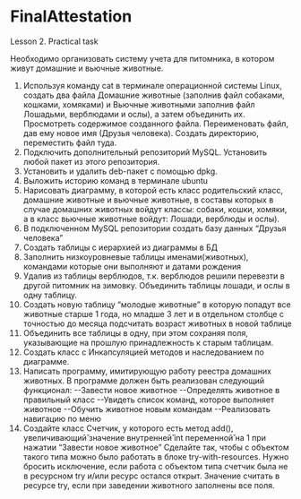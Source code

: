 # FinalAttestation
Lesson 2. Practical task

Необходимо организовать систему учета для питомника, в котором живут домашние и вьючные животные.

1. Используя команду cat в терминале операционной системы Linux, создать два файла Домашние животные (заполнив файл собаками, кошками, хомяками) и Вьючные животными заполнив файл Лошадьми, верблюдами и ослы), а затем объединить их. Просмотреть содержимое созданного файла. Переименовать файл, дав ему новое имя (Друзья человека).
Создать директорию, переместить файл туда.
2. Подключить дополнительный репозиторий MySQL. Установить любой пакет из этого репозитория.
3. Установить и удалить deb-пакет с помощью dpkg.
4. Выложить историю команд в терминале ubuntu
5. Нарисовать диаграмму, в которой есть класс родительский класс, домашние животные и вьючные животные, в составы которых в случае домашних животных войдут классы: собаки, кошки, хомяки, а в класс вьючные животные войдут: Лошади, верблюды и ослы).
6. В подключенном MySQL репозитории создать базу данных “Друзья человека”
7. Создать таблицы с иерархией из диаграммы в БД
8. Заполнить низкоуровневые таблицы именами(животных), командами которые они выполняют и датами рождения
9. Удалив из таблицы верблюдов, т.к. верблюдов решили перевезти в другой питомник на зимовку. Объединить таблицы лошади, и ослы в одну таблицу.
10. Создать новую таблицу “молодые животные” в которую попадут все животные старше 1 года, но младше 3 лет и в отдельном столбце с точностью до месяца подсчитать возраст животных в новой таблице
11. Объединить все таблицы в одну, при этом сохраняя поля, указывающие на прошлую принадлежность к старым таблицам.
12. Создать класс с Инкапсуляцией методов и наследованием по диаграмме.
13. Написать программу, имитирующую работу реестра домашних животных. В программе должен быть реализован следующий функционал:
--Завести новое животное
--Определять животное в правильный класс
--Увидеть список команд, которое выполняет животное
--Обучить животное новым командам
--Реализовать навигацию по меню
14. Создайте класс Счетчик, у которого есть метод add(), увеличивающий̆ значение внутренней̆ int переменной̆ на 1 при нажатии “Завести новое животное” Сделайте так, чтобы с объектом такого типа можно было работать в блоке try-with-resources. Нужно бросить исключение, если работа с объектом типа счетчик была не в ресурсном try и/или ресурс остался открыт. Значение считать в ресурсе try, если при заведении животного заполнены все поля.
